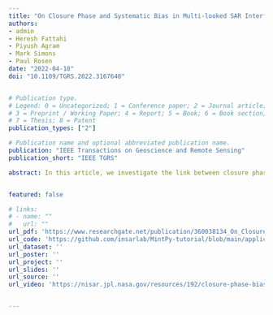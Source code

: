 ```yaml
---
title: "On Closure Phase and Systematic Bias in Multi-looked SAR Interferometry"
authors:
- admin
- Heresh Fattahi
- Piyush Agram
- Mark Simons
- Paul Rosen
date: "2022-04-18"
doi: "10.1109/TGRS.2022.3167648"


# Publication type.
# Legend: 0 = Uncategorized; 1 = Conference paper; 2 = Journal article;
# 3 = Preprint / Working Paper; 4 = Report; 5 = Book; 6 = Book section;
# 7 = Thesis; 8 = Patent
publication_types: ["2"]

# Publication name and optional abbreviated publication name.
publication: "IEEE Transactions on Geoscience and Remote Sensing"
publication_short: "IEEE TGRS"

abstract: In this article, we investigate the link between closure phase and the observed systematic bias in deformation modeling with multi-looked SAR interferometry. Multi-looking or spatial averaging is commonly used to reduce stochastic noise over a neighborhood of distributed scatterers in InSAR measurements. However, multi-looking may break consistency among a triplet of interferometric phases formed from three acquisitions leading to a residual phase error called closure phase. Understanding the cause of closure phase in multi-looked InSAR measurements and the impact of closure phase errors on the performance of InSAR time-series algorithms is crucial for quantifying the uncertainty of ground displacement time-series derived from InSAR measurements. We develop a model that consistently explains both closure phase and systematic bias in multi-looked interferometric measurements. We show that non-zero closure phase can be an indicator of temporally inconsistent physical processes that alter both phase and amplitude of interferometric measurements. We propose a method to estimate the systematic bias in the InSAR time-series with generalized closure phase measurements. We validate our model with a case study in Barstow-Bristol trough, California. We find systematic differences on the order of cm/year between InSAR time-series results using subsets of varying maximum temporal baseline. We show that these biases can be identified and accounted for.


featured: false

# links:
# - name: ""
#   url: ""
url_pdf: 'https://www.researchgate.net/publication/360038134_On_Closure_Phase_and_Systematic_Bias_in_Multi-looked_SAR_Interferometry'
url_code: 'https://github.com/insarlab/MintPy-tutorial/blob/main/applications/closure_phase_bias.ipynb'
url_dataset: ''
url_poster: ''
url_project: ''
url_slides: ''
url_source: ''
url_video: 'https://nisar.jpl.nasa.gov/resources/192/closure-phase-bias-signal-or-noise/'


---
```

